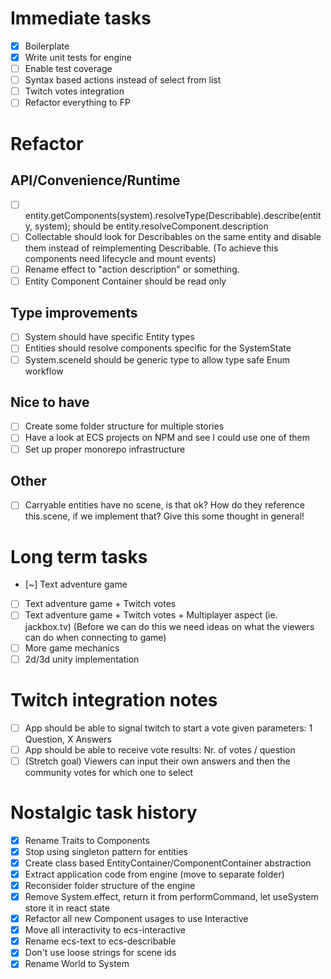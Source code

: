 # Immediate tasks

- [x] Boilerplate
- [x] Write unit tests for engine
- [ ] Enable test coverage
- [ ] Syntax based actions instead of select from list
- [ ] Twitch votes integration
- [ ] Refactor everything to FP

# Refactor

## API/Convenience/Runtime

- [ ] entity.getComponents(system).resolveType(Describable).describe(entity, system);
      should be entity.resolveComponent<Describable>.description
- [ ] Collectable should look for Describables on the same entity and disable them instead of reimplementing Describable.
      (To achieve this components need lifecycle and mount events)
- [ ] Rename effect to "action description" or something.
- [ ] Entity Component Container should be read only

## Type improvements

- [ ] System should have specific Entity types
- [ ] Entities should resolve components specific for the SystemState
- [ ] System.sceneId should be generic type to allow type safe Enum workflow

## Nice to have

- [ ] Create some folder structure for multiple stories
- [ ] Have a look at ECS projects on NPM and see I could use one of them
- [ ] Set up proper monorepo infrastructure

## Other

- [ ] Carryable entities have no scene, is that ok? How do they reference this.scene, if we implement that? Give this some thought in general!

# Long term tasks

- [~] Text adventure game
- [ ] Text adventure game + Twitch votes
- [ ] Text adventure game + Twitch votes + Multiplayer aspect (ie. jackbox.tv)
      (Before we can do this we need ideas on what the viewers can do when connecting to game)
- [ ] More game mechanics
- [ ] 2d/3d unity implementation

# Twitch integration notes

- [ ] App should be able to signal twitch to start a vote given parameters: 1 Question, X Answers
- [ ] App should be able to receive vote results: Nr. of votes / question
- [ ] (Stretch goal) Viewers can input their own answers and then the community votes for which one to select

# Nostalgic task history

- [x] Rename Traits to Components
- [x] Stop using singleton pattern for entities
- [x] Create class based EntityContainer/ComponentContainer abstraction
- [x] Extract application code from engine (move to separate folder)
- [x] Reconsider folder structure of the engine
- [x] Remove System.effect, return it from performCommand, let useSystem store it in react state
- [x] Refactor all new Component usages to use Interactive
- [x] Move all interactivity to ecs-interactive
- [x] Rename ecs-text to ecs-describable
- [x] Don't use loose strings for scene ids
- [x] Rename World to System
